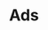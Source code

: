 ---
title: "Ads"
description: "Ads api"
slug: "ads"
items:
 - name: Hijacket Avia Grey
   image: https://vitoko.netlify.app/uploads/sephia-filia-flare-blouse-brown_brown_1_hubfecd42062db1ead0c8a18cf893f020d_50009_576x692_fill_q100_h2_box_top.webp
   url: https://vitoko.netlify.app/sephia-filia-flare-blouse-brown/
layout: ads
outputs:
  - JSON
---